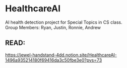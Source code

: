 # HealthcareAI
AI health detection project for Special Topics in CS class.  
Group Members: Ryan, Justin, Ronnie, Andrew  
## READ:
https://jewel-handstand-4dd.notion.site/HealthcareAI-1496a935214180f69416da3c50fbe3e0?pvs=73
